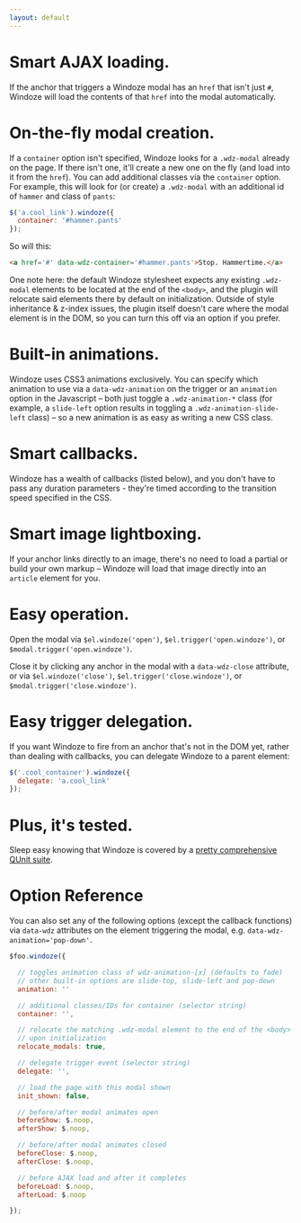 ```yaml
---
layout: default
---
```


# Smart AJAX loading.

If the anchor that triggers a Windoze modal has an `href` that isn't just `#`, Windoze will load the contents of that `href` into the modal automatically.

# On-the-fly modal creation.

If a `container` option isn't specified, Windoze looks for a `.wdz-modal` already on the page. If there isn't one, it'll create a new one on the fly (and load into it from the `href`). You can add additional classes via the `container` option. For example, this will look for (or create) a `.wdz-modal` with an additional id of `hammer` and class of `pants`:

```javascript
$('a.cool_link').windoze({
  container: '#hammer.pants'
});
```

So will this:

```html
<a href='#' data-wdz-container='#hammer.pants'>Stop. Hammertime.</a>
```

One note here: the default Windoze stylesheet expects any existing `.wdz-modal` elements to be located at the end of the `<body>`, and the plugin will relocate said elements there by default on initialization. Outside of style inheritance & z-index issues, the plugin itself doesn't care where the modal element is in the DOM, so you can turn this off via an option if you prefer.

# Built-in animations.

Windoze uses CSS3 animations exclusively. You can specify which animation to use via a `data-wdz-animation` on the trigger or an `animation` option in the Javascript – both just toggle a `.wdz-animation-*` class (for example, a `slide-left` option results in toggling a `.wdz-animation-slide-left` class) – so a new animation is as easy as writing a new CSS class.

# Smart callbacks.

Windoze has a wealth of callbacks (listed below), and you don't have to pass any duration parameters - they're timed according to the transition speed specified in the CSS.

# Smart image lightboxing.

If your anchor links directly to an image, there's no need to load a partial or build your own markup – Windoze will load that image directly into an `article` element for you.

# Easy operation.

Open the modal via `$el.windoze('open')`, `$el.trigger('open.windoze')`, or `$modal.trigger('open.windoze')`.

Close it by clicking any anchor in the modal with a `data-wdz-close` attribute, or via `$el.windoze('close')`, `$el.trigger('close.windoze')`, or `$modal.trigger('close.windoze')`.

# Easy trigger delegation.

If you want Windoze to fire from an anchor that's not in the DOM yet, rather than dealing with callbacks, you can delegate Windoze to a parent element:

```javascript
$('.cool_container').windoze({
  delegate: 'a.cool_link'
});
```

# Plus, it's tested.

Sleep easy knowing that Windoze is covered by a [pretty comprehensive QUnit suite](https://github.com/camerond/windoze/blob/master/source/javascripts/suite.js.coffee).

# Option Reference

You can also set any of the following options (except the callback functions) via `data-wdz` attributes on the element triggering the modal, e.g. `data-wdz-animation='pop-down'`.

```javascript
$foo.windoze({

  // toggles animation class of wdz-animation-[x] (defaults to fade)
  // other built-in options are slide-top, slide-left and pop-down
  animation: ''

  // additional classes/IDs for container (selector string)
  container: '',

  // relocate the matching .wdz-modal element to the end of the <body>
  // upon initialization
  relocate_modals: true,

  // delegate trigger event (selector string)
  delegate: '',

  // load the page with this modal shown
  init_shown: false,

  // before/after modal animates open
  beforeShow: $.noop,
  afterShow: $.noop,

  // before/after modal animates closed
  beforeClose: $.noop,
  afterClose: $.noop,

  // before AJAX load and after it completes
  beforeLoad: $.noop,
  afterLoad: $.noop

});
```
